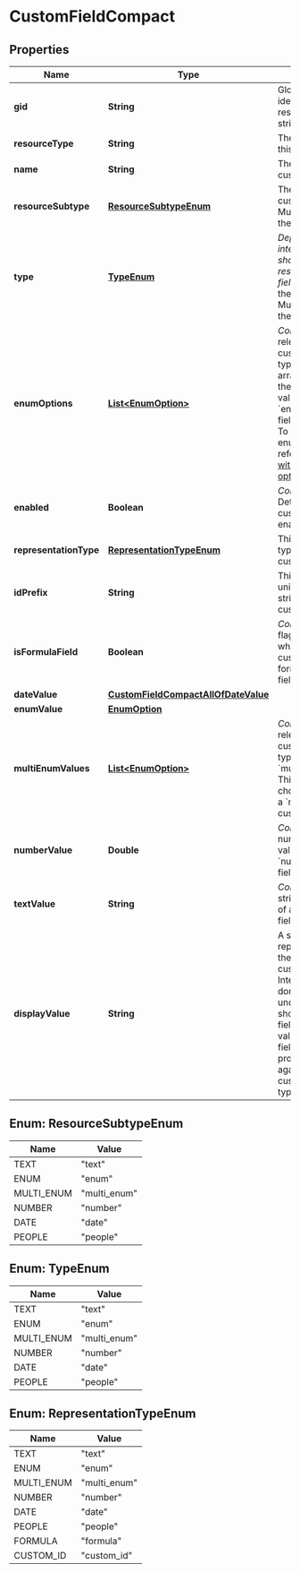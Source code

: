 

# CustomFieldCompact


## Properties

| Name | Type | Description | Notes |
|------------ | ------------- | ------------- | -------------|
|**gid** | **String** | Globally unique identifier of the resource, as a string. |  [optional] [readonly] |
|**resourceType** | **String** | The base type of this resource. |  [optional] [readonly] |
|**name** | **String** | The name of the custom field. |  [optional] |
|**resourceSubtype** | [**ResourceSubtypeEnum**](#ResourceSubtypeEnum) | The type of the custom field. Must be one of the given values.  |  [optional] [readonly] |
|**type** | [**TypeEnum**](#TypeEnum) | *Deprecated: new integrations should prefer the resource_subtype field.* The type of the custom field. Must be one of the given values.  |  [optional] [readonly] |
|**enumOptions** | [**List&lt;EnumOption&gt;**](EnumOption.md) | *Conditional*. Only relevant for custom fields of type &#x60;enum&#x60;. This array specifies the possible values which an &#x60;enum&#x60; custom field can adopt. To modify the enum options, refer to [working with enum options](https://developers.asana.com/reference/rest-api-reference). |  [optional] |
|**enabled** | **Boolean** | *Conditional*. Determines if the custom field is enabled or not. |  [optional] [readonly] |
|**representationType** | [**RepresentationTypeEnum**](#RepresentationTypeEnum) | This field tells the type of the custom field. |  [optional] [readonly] |
|**idPrefix** | **String** | This field is the unique custom ID string for the custom field. |  [optional] |
|**isFormulaField** | **Boolean** | *Conditional*. This flag describes whether a custom field is a formula custom field. |  [optional] |
|**dateValue** | [**CustomFieldCompactAllOfDateValue**](CustomFieldCompactAllOfDateValue.md) |  |  [optional] |
|**enumValue** | [**EnumOption**](EnumOption.md) |  |  [optional] |
|**multiEnumValues** | [**List&lt;EnumOption&gt;**](EnumOption.md) | *Conditional*. Only relevant for custom fields of type &#x60;multi_enum&#x60;. This object is the chosen values of a &#x60;multi_enum&#x60; custom field. |  [optional] |
|**numberValue** | **Double** | *Conditional*. This number is the value of a &#x60;number&#x60; custom field. |  [optional] |
|**textValue** | **String** | *Conditional*. This string is the value of a &#x60;text&#x60; custom field. |  [optional] |
|**displayValue** | **String** | A string representation for the value of the custom field. Integrations that don&#39;t require the underlying type should use this field to read values. Using this field will future-proof an app against new custom field types. |  [optional] [readonly] |



## Enum: ResourceSubtypeEnum

| Name | Value |
|---- | -----|
| TEXT | &quot;text&quot; |
| ENUM | &quot;enum&quot; |
| MULTI_ENUM | &quot;multi_enum&quot; |
| NUMBER | &quot;number&quot; |
| DATE | &quot;date&quot; |
| PEOPLE | &quot;people&quot; |



## Enum: TypeEnum

| Name | Value |
|---- | -----|
| TEXT | &quot;text&quot; |
| ENUM | &quot;enum&quot; |
| MULTI_ENUM | &quot;multi_enum&quot; |
| NUMBER | &quot;number&quot; |
| DATE | &quot;date&quot; |
| PEOPLE | &quot;people&quot; |



## Enum: RepresentationTypeEnum

| Name | Value |
|---- | -----|
| TEXT | &quot;text&quot; |
| ENUM | &quot;enum&quot; |
| MULTI_ENUM | &quot;multi_enum&quot; |
| NUMBER | &quot;number&quot; |
| DATE | &quot;date&quot; |
| PEOPLE | &quot;people&quot; |
| FORMULA | &quot;formula&quot; |
| CUSTOM_ID | &quot;custom_id&quot; |



